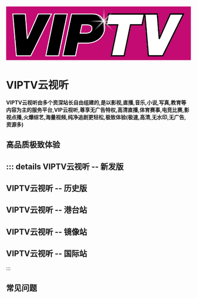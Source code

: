 ![](../.vuepress/public/images/logo/VIPTV-LOGO-LONG-FINAL@1x.png)
===
VIPTV云视听
===
**VIPTV云视听由多个资深站长自由组建的,是以影视,直播,音乐,小说,写真,教育等内容为主的服务平台,VIP云视听,尊享无广告特权,高清直播,体育赛事,电竞比赛,影视点播,火爆综艺,海量视频,纯净追剧更轻松,极致体验(极速,高清,无水印,无广告,资源多)**
## 高品质极致体验
::: details
<ActionLink class="primary" url="http://viptv.gitee.io/pc">VIPTV云视听 -- 新发版</ActionLink> 
---
<ActionLink class="primary" url="http://viptv.gitee.io/mob">VIPTV云视听 -- 历史版</ActionLink>
---
<ActionLink class="primary" url="https://woniuzfb.com/">VIPTV云视听 -- 港台站</ActionLink>
---
<ActionLink class="primary" url="http://viptv.vfeng.xyz/">VIPTV云视听 -- 镜像站</ActionLink>
---
<ActionLink class="primary" url="http://wbtv.github.io">VIPTV云视听 -- 国际站</ActionLink>
---
:::
## 常见问题
###
